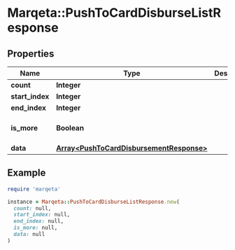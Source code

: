 # Marqeta::PushToCardDisburseListResponse

## Properties

| Name | Type | Description | Notes |
| ---- | ---- | ----------- | ----- |
| **count** | **Integer** |  | [optional] |
| **start_index** | **Integer** |  | [optional] |
| **end_index** | **Integer** |  | [optional] |
| **is_more** | **Boolean** |  | [optional][default to false] |
| **data** | [**Array&lt;PushToCardDisbursementResponse&gt;**](PushToCardDisbursementResponse.md) |  | [optional] |

## Example

```ruby
require 'marqeta'

instance = Marqeta::PushToCardDisburseListResponse.new(
  count: null,
  start_index: null,
  end_index: null,
  is_more: null,
  data: null
)
```

